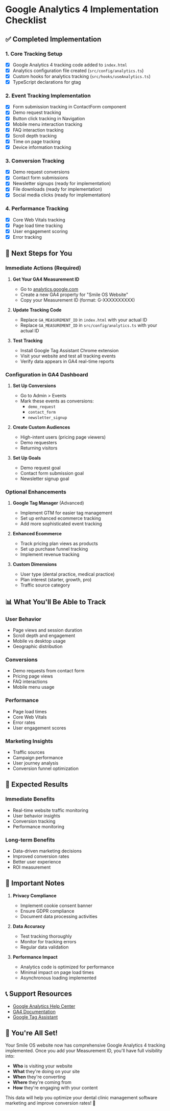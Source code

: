 # Google Analytics 4 Implementation Checklist

## ✅ **Completed Implementation**

### **1. Core Tracking Setup**
- [x] Google Analytics 4 tracking code added to `index.html`
- [x] Analytics configuration file created (`src/config/analytics.ts`)
- [x] Custom hooks for analytics tracking (`src/hooks/useAnalytics.ts`)
- [x] TypeScript declarations for gtag

### **2. Event Tracking Implementation**
- [x] Form submission tracking in ContactForm component
- [x] Demo request tracking
- [x] Button click tracking in Navigation
- [x] Mobile menu interaction tracking
- [x] FAQ interaction tracking
- [x] Scroll depth tracking
- [x] Time on page tracking
- [x] Device information tracking

### **3. Conversion Tracking**
- [x] Demo request conversions
- [x] Contact form submissions
- [x] Newsletter signups (ready for implementation)
- [x] File downloads (ready for implementation)
- [x] Social media clicks (ready for implementation)

### **4. Performance Tracking**
- [x] Core Web Vitals tracking
- [x] Page load time tracking
- [x] User engagement scoring
- [x] Error tracking

## 🔧 **Next Steps for You**

### **Immediate Actions (Required)**

1. **Get Your GA4 Measurement ID**
   - Go to [analytics.google.com](https://analytics.google.com)
   - Create a new GA4 property for "Smile OS Website"
   - Copy your Measurement ID (format: G-XXXXXXXXXX)

2. **Update Tracking Code**
   - Replace `GA_MEASUREMENT_ID` in `index.html` with your actual ID
   - Replace `GA_MEASUREMENT_ID` in `src/config/analytics.ts` with your actual ID

3. **Test Tracking**
   - Install Google Tag Assistant Chrome extension
   - Visit your website and test all tracking events
   - Verify data appears in GA4 real-time reports

### **Configuration in GA4 Dashboard**

1. **Set Up Conversions**
   - Go to Admin > Events
   - Mark these events as conversions:
     - `demo_request`
     - `contact_form`
     - `newsletter_signup`

2. **Create Custom Audiences**
   - High-intent users (pricing page viewers)
   - Demo requesters
   - Returning visitors

3. **Set Up Goals**
   - Demo request goal
   - Contact form submission goal
   - Newsletter signup goal

### **Optional Enhancements**

1. **Google Tag Manager** (Advanced)
   - Implement GTM for easier tag management
   - Set up enhanced ecommerce tracking
   - Add more sophisticated event tracking

2. **Enhanced Ecommerce**
   - Track pricing plan views as products
   - Set up purchase funnel tracking
   - Implement revenue tracking

3. **Custom Dimensions**
   - User type (dental practice, medical practice)
   - Plan interest (starter, growth, pro)
   - Traffic source category

## 📊 **What You'll Be Able to Track**

### **User Behavior**
- Page views and session duration
- Scroll depth and engagement
- Mobile vs desktop usage
- Geographic distribution

### **Conversions**
- Demo requests from contact form
- Pricing page views
- FAQ interactions
- Mobile menu usage

### **Performance**
- Page load times
- Core Web Vitals
- Error rates
- User engagement scores

### **Marketing Insights**
- Traffic sources
- Campaign performance
- User journey analysis
- Conversion funnel optimization

## 🎯 **Expected Results**

### **Immediate Benefits**
- Real-time website traffic monitoring
- User behavior insights
- Conversion tracking
- Performance monitoring

### **Long-term Benefits**
- Data-driven marketing decisions
- Improved conversion rates
- Better user experience
- ROI measurement

## 🚨 **Important Notes**

1. **Privacy Compliance**
   - Implement cookie consent banner
   - Ensure GDPR compliance
   - Document data processing activities

2. **Data Accuracy**
   - Test tracking thoroughly
   - Monitor for tracking errors
   - Regular data validation

3. **Performance Impact**
   - Analytics code is optimized for performance
   - Minimal impact on page load times
   - Asynchronous loading implemented

## 📞 **Support Resources**

- [Google Analytics Help Center](https://support.google.com/analytics)
- [GA4 Documentation](https://developers.google.com/analytics/devguides/collection/ga4)
- [Google Tag Assistant](https://tagassistant.google.com)

## 🎉 **You're All Set!**

Your Smile OS website now has comprehensive Google Analytics 4 tracking implemented. Once you add your Measurement ID, you'll have full visibility into:

- **Who** is visiting your website
- **What** they're doing on your site
- **When** they're converting
- **Where** they're coming from
- **How** they're engaging with your content

This data will help you optimize your dental clinic management software marketing and improve conversion rates! 🚀
